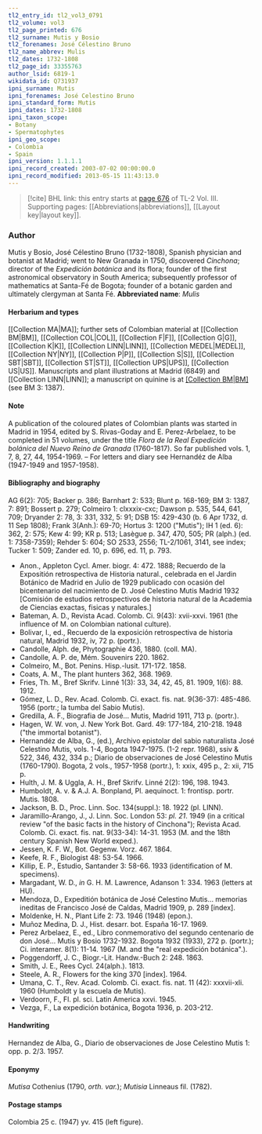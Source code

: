 ```yaml
---
tl2_entry_id: tl2_vol3_0791
tl2_volume: vol3
tl2_page_printed: 676
tl2_surname: Mutis y Bosio
tl2_forenames: José Célestino Bruno
tl2_name_abbrev: Mulis
tl2_dates: 1732-1808
tl2_page_id: 33355763
author_lsid: 6819-1
wikidata_id: Q731937
ipni_surname: Mutis
ipni_forenames: José Celestino Bruno
ipni_standard_form: Mutis
ipni_dates: 1732-1808
ipni_taxon_scope: 
- Botany
- Spermatophytes
ipni_geo_scope: 
- Colombia
- Spain
ipni_version: 1.1.1.1
ipni_record_created: 2003-07-02 00:00:00.0
ipni_record_modified: 2013-05-15 11:43:13.0
---
```



> [!cite] BHL link: this entry starts at [page 676](https://www.biodiversitylibrary.org/page/33355763) of TL-2 Vol. III.
> Supporting pages: [[Abbreviations|abbreviations]], [[Layout key|layout key]].

### Author

Mutis y Bosio, José Célestino Bruno (1732-1808), Spanish physician and botanist at Madrid; went to New Granada in 1750, discovered *Cinchona*; director of the *Expedición botánica* and its flora; founder of the first astronomical observatory in South America; subsequently professor of mathematics at Santa-Fé de Bogota; founder of a botanic garden and ultimately clergyman at Santa Fé. 
**Abbreviated name**: *Mulis*

#### Herbarium and types

[[Collection MA|MA]]; further sets of Colombian material at [[Collection BM|BM]], [[Collection COL|COL]], [[Collection F|F]], [[Collection G|G]], [[Collection K|K]], [[Collection LINN|LINN]], [[Collection MEDEL|MEDEL]], [[Collection NY|NY]], [[Collection P|P]], [[Collection S|S]], [[Collection SBT|SBT]], [[Collection ST|ST]], [[Collection UPS|UPS]], [[Collection US|US]]. Manuscripts and plant illustrations at Madrid (6849) and [[Collection LINN|LINN]]; a manuscript on quinine is at [[Collection BM|BM]](NH) (see BM 3: 1387).

#### Note

A publication of the coloured plates of Colombian plants was started in Madrid in 1954, edited by S. Rivas-Goday and E. Perez-Arbelaez, to be completed in 51 volumes, under the title *Flora de la Real Expedición bolánica del Nuevo Reino de Granada* (1760-1817). So far published vols. 1, 7, 8, 27, 44, 1954-1969. – For letters and diary see Hernandéz de Alba (1947-1949 and 1957-1958).

#### Bibliography and biography

AG 6(2): 705; Backer p. 386; Barnhart 2: 533; Blunt p. 168-169; BM 3: 1387, 7: 891; Bossert p. 279; Colmeiro 1: clxxxix-cxc; Dawson p. 535, 544, 641, 709; Dryander 2: 78, 3: 331, 332, 5: 91; DSB 15: 429-430 (b. 6 Apr 1732, d. 11 Sep 1808); Frank 3(Anh.): 69-70; Hortus 3: 1200 ("Mutis"); IH 1 (ed. 6): 362, 2: 575; Kew 4: 99; KR p. 513; Lasègue p. 347, 470, 505; PR (alph.) (ed. 1: 7358-7359); Rehder 5: 604; SO 2533, 2556; TL-2/1061, 3141, see index; Tucker 1: 509; Zander ed. 10, p. 696, ed. 11, p. 793.
- Anon., Appleton Cycl. Amer. biogr. 4: 472. 1888; Recuerdo de la Expositión retrospectiva de Historia natural., celebrada en el Jardin Botánico de Madrid en Julio de 1929 publicado con ocasión del bicentenario del nacimiento de D. José Celestino Mutis Madrid 1932 \[Comisión de estudios retrospectivos de historia natural de la Academia de Ciencias exactas, fisicas y naturales.\]
- Bateman, A. D., Revista Acad. Colomb. Ci. 9(43): xvii-xxvi. 1961 (the influence of M. on Colombian national culture).
- Bolivar, I., ed., Recuerdo de la exposición retrospectiva de historia natural, Madrid 1932, iv, 72 p. (portr.).
- Candolle, Alph. de, Phytographie 436, 1880. (coll. MA).
- Candolle, A. P. de, Mém. Souvenirs 220. 1862.
- Colmeiro, M., Bot. Penins. Hisp.-lusit. 171-172. 1858.
- Coats, A. M., The plant hunters 362, 368. 1969.
- Fries, Th. M., Bref Skrifv. Linné 1(3): 33, 34, 42, 45, 81. 1909, 1(6): 88. 1912.
- Gómez, L. D., Rev. Acad. Colomb. Ci. exact. fis. nat. 9(36-37): 485-486. 1956 (portr.; la tumba del Sabio Mutis).
- Gredilla, A. F., Biografia de José... Mutis, Madrid 1911, 713 p. (portr.).
- Hagen, W. W. von, J. New York Bot. Gard. 49: 177-184, 210-218. 1948 ("the immortal botanist").
- Hernandéz de Alba, G., (ed.), Archivo epistolar del sabio naturalista José Celestino Mutis, vols. 1-4, Bogota 1947-1975. (1-2 repr. 1968), ssiv & 522, 346, 432, 334 p.; Diario de observaciones de José Celestino Mutis (1760-1790). Bogota, 2 vols., 1957-1958 (portr.), 1: xxix, 495 p., 2: xii, 715 p.
- Hulth, J. M. & Uggla, A. H., Bref Skrifv. Linné 2(2): 196, 198. 1943.
- Humboldt, A. v. & A.J. A. Bonpland, Pl. aequinoct. 1: frontisp. portr. Mutis. 1808.
- Jackson, B. D., Proc. Linn. Soc. 134(suppl.): 18. 1922 (pl. LINN).
- Jaramillo-Arango, J., J. Linn. Soc. London 53: *pl. 21*. 1949 (in a critical review "of the basic facts in the history of Cinchona"); Revista Acad. Colomb. Ci. exact. fis. nat. 9(33-34): 14-31. 1953 (M. and the 18th century Spanish New World exped.).
- Jessen, K. F. W., Bot. Gegenw. Vorz. 467. 1864.
- Keefe, R. F., Biologist 48: 53-54. 1966.
- Killip, E. P., Estudio, Santander 3: 58-66. 1933 (identification of M. specimens).
- Margadant, W. D., *in* G. H. M. Lawrence, Adanson 1: 334. 1963 (letters at HU).
- Mendoza, D., Expeditión botánica de José Celestino Mutis... memorias ineditas de Francisco José de Caldas, Madrid 1909, p. 289 \[index\].
- Moldenke, H. N., Plant Life 2: 73. 1946 (1948) (epon.).
- Muñoz Medina, D. J., Hist. desarr. bot. España 16-17. 1969.
- Perez Arbelaez, E., ed., Libro conmemorativo del segundo centenario de don José... Mutis y Bosio 1732-1932. Bogota 1932 (1933), 272 p. (portr.); Ci. interamer. 8(1): 11-14. 1967 (M. and the "real expedición botánica".).
- Poggendorff, J. C., Biogr.-Lit. Handw.-Buch 2: 248. 1863.
- Smith, J. E., Rees Cycl. 24(alph.). 1813.
- Steele, A. R., Flowers for the king 370 \[index\]. 1964.
- Umana, C. T., Rev. Acad. Colomb. Ci. exact. fis. nat. 11 (42): xxxvii-xli. 1960 (Humboldt y la escuela de Mutis).
- Verdoorn, F., Fl. pl. sci. Latin America xxvi. 1945.
- Vezga, F., La expedición botánica, Bogota 1936, p. 203-212.

#### Handwriting

Hernandez de Alba, G., Diario de observaciones de Jose Celestino Mutis 1: opp. p. 2/3. 1957.

#### Eponymy

*Mutisa* Cothenius (1790, *orth. var.*); *Mutisia* Linneaus fil. (1782).

#### Postage stamps

Colombia 25 c. (1947) yv. 415 (left figure).

